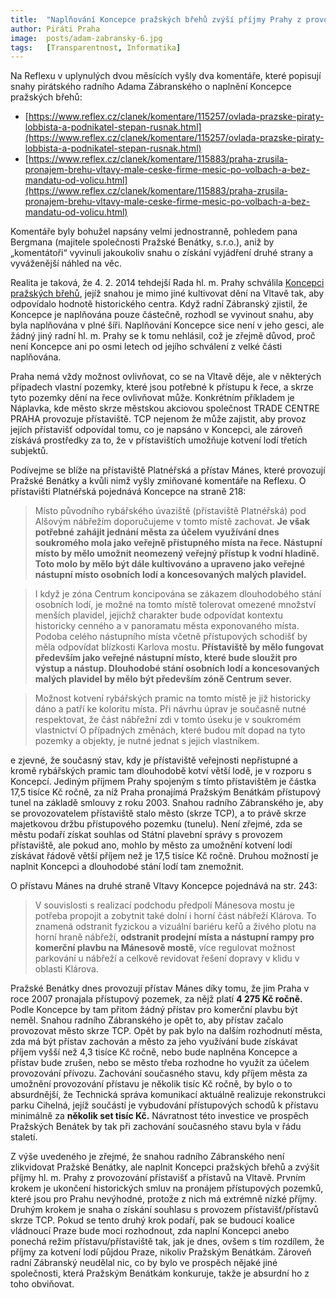 ```yaml
---
title:  "Naplňování Koncepce pražských břehů zvýší příjmy Prahy z provozování přístavišť a přístavů na Vltavě s ohledem na cenné historické centrum"
author: Piráti Praha
image:  posts/adam-zabransky-6.jpg
tags:   [Transparentnost, Informatika]
---
```


Na Reflexu v uplynulých dvou měsících vyšly dva komentáře, které popisují snahy pirátského radního Adama Zábranského o naplnění Koncepce pražských břehů:
* [https://www.reflex.cz/clanek/komentare/115257/ovlada-prazske-piraty-lobbista-a-podnikatel-stepan-rusnak.html](https://www.reflex.cz/clanek/komentare/115257/ovlada-prazske-piraty-lobbista-a-podnikatel-stepan-rusnak.html)
* [https://www.reflex.cz/clanek/komentare/115883/praha-zrusila-pronajem-brehu-vltavy-male-ceske-firme-mesic-po-volbach-a-bez-mandatu-od-volicu.html](https://www.reflex.cz/clanek/komentare/115883/praha-zrusila-pronajem-brehu-vltavy-male-ceske-firme-mesic-po-volbach-a-bez-mandatu-od-volicu.html)

Komentáře byly bohužel napsány velmi jednostranně, pohledem pana Bergmana (majitele společnosti Pražské Benátky, s.r.o.), aniž by „komentátoři“ vyvinuli jakoukoliv snahu o získání vyjádření druhé strany a vyváženější náhled na věc.

Realita je taková, že 4. 2. 2014 tehdejší Rada hl. m. Prahy schválila [Koncepci pražských břehů](https://iprpraha.cz/uploads/assets/KONCEPCE%20PRAZSKYCH%20BEHU_150dpi_KVP-IPR_150116.pdf), jejíž snahou je mimo jiné kultivovat dění na Vltavě tak, aby odpovídalo hodnotě historického centra. Když radní Zábranský zjistil, že Koncepce je naplňována pouze částečně, rozhodl se vyvinout snahu, aby byla naplňována v plné šíři. Naplňování Koncepce sice není v jeho gesci, ale žádný jiný radní hl. m. Prahy se k tomu nehlásil, což je zřejmě důvod, proč není Koncepce ani po osmi letech od jejího schválení z velké části naplňována.

Praha nemá vždy možnost ovlivňovat, co se na Vltavě děje, ale v některých případech vlastní pozemky, které jsou potřebné k přístupu k řece, a skrze tyto pozemky dění na řece ovlivňovat může. Konkrétním příkladem je Náplavka, kde město skrze městskou akciovou společnost TRADE CENTRE PRAHA provozuje přístaviště. TCP nejenom že může zajistit, aby provoz jejích přístavišť odpovídal tomu, co je napsáno v Koncepci, ale zároveň získává prostředky za to, že v přístavištích umožňuje kotvení lodí třetích subjektů.

Podívejme se blíže na přístaviště Platnéřská a přístav Mánes, které provozují Pražské Benátky a kvůli nimž vyšly zmiňované komentáře na Reflexu. O přístavišti Platnéřská pojednává Koncepce na straně 218:

> Místo původního rybářského úvaziště (přístaviště Platnéřská) pod Alšovým nábřežím doporučujeme v tomto místě zachovat. **Je však potřebné zahájit jednání města za účelem využívání dnes soukromého mola jako veřejně přístupného místa na řece. Nástupní místo by mělo umožnit neomezený veřejný přístup k vodní hladině. Toto molo by mělo být dále kultivováno a  upraveno jako veřejné nástupní místo osobních lodí a koncesovaných malých plavidel.**

> I když je zóna Centrum koncipována se zákazem dlouhodobého stání osobních lodí, je možné na tomto místě tolerovat omezené množství menších plavidel, jejichž charakter bude odpovídat kontextu historicky cenného a v panoramatu města exponovaného místa. Podoba celého nástupního místa včetně přístupových schodišť by měla odpovídat blízkosti Karlova mostu. **Přístaviště by mělo fungovat především jako veřejné nástupní místo, které bude sloužit pro výstup a nástup. Dlouhodobé stání osobních lodí a koncesovaných malých plavidel by mělo být především zóně Centrum sever.**

> Možnost kotvení rybářských pramic na tomto místě je již historicky dáno a patří ke koloritu místa. Při návrhu úprav je současně nutné respektovat, že část nábřežní zdi v tomto úseku je v soukromém vlastnictví O případných změnách, které budou mít dopad na tyto pozemky a objekty, je nutné jednat s jejich vlastníkem.

e zjevné, že současný stav, kdy je přístaviště veřejnosti nepřístupné a kromě rybářských pramic tam dlouhodobě kotví větší lodě, je v rozporu s Koncepcí. Jediným příjmem Prahy spojeným s tímto přístavištěm je částka 17,5 tisíce Kč ročně, za níž Praha pronajímá Pražským Benátkám přístupový tunel na základě smlouvy z roku 2003. Snahou radního Zábranského je, aby se provozovatelem přístaviště stalo město (skrze TCP), a to právě skrze majetkovou držbu přístupového pozemku (tunelu). Není zřejmé, zda se městu podaří získat souhlas od Státní plavební správy s provozem přístaviště, ale pokud ano, mohlo by město za umožnění kotvení lodí získávat řádově větší příjem než je 17,5 tisíce Kč ročně. Druhou možností je naplnit Koncepci a dlouhodobé stání lodí tam znemožnit.

O přístavu Mánes na druhé straně Vltavy Koncepce pojednává na str. 243:

> V souvislosti s realizací podchodu předpolí Mánesova mostu je potřeba propojit a zobytnit také dolní i horní část nábřeží Klárova. To znamená odstranit fyzickou a vizuální bariéru keřů a živého plotu na horní hraně nábřeží, **odstranit prodejní místa a nástupní rampy pro komerční plavbu na Mánesově mostě**, více regulovat možnost parkování u nábřeží a celkově revidovat řešení dopravy v klidu v oblasti Klárova.

Pražské Benátky dnes provozují přístav Mánes díky tomu, že jim Praha v roce 2007 pronajala přístupový pozemek, za nějž platí **4 275 Kč ročně.** Podle Koncepce by tam přitom žádný přístav pro komerční plavbu být neměl. Snahou radního Zábranského je opět to, aby přístav začalo provozovat město skrze TCP. Opět by pak bylo na dalším rozhodnutí města, zda má být přístav zachován a město za jeho využívání bude získávat příjem vyšší než 4,3 tisíce Kč ročně, nebo bude naplněna Koncepce a přístav bude zrušen, nebo se město třeba rozhodne ho využít za účelem provozování přívozu. Zachování současného stavu, kdy příjem města za umožnění provozování přístavu je několik tisíc Kč ročně, by bylo o to absurdnější, že Technická správa komunikací aktuálně realizuje rekonstrukci parku Cihelná, jejíž součástí je vybudování přístupových schodů k přístavu minimálně za **několik set tisíc Kč.** Návratnost této investice ve prospěch Pražských Benátek by tak při zachování současného stavu byla v řádu staletí.

Z výše uvedeného je zřejmé, že snahou radního Zábranského není zlikvidovat Pražské Benátky, ale naplnit Koncepci pražských břehů a zvýšit příjmy hl. m. Prahy z provozování přístavišť a přístavů na Vltavě. Prvním krokem je ukončení historických smluv na pronájem přístupových pozemků, které jsou pro Prahu nevýhodné, protože z nich má extrémně nízké příjmy. Druhým krokem je snaha o získání souhlasu s provozem přístavišť/přístavů skrze TCP. Pokud se tento druhý krok podaří, pak se budoucí koalice vládnoucí Praze bude moci rozhodnout, zda naplní Koncepci anebo ponechá režim přístavu/přístaviště tak, jak je dnes, ovšem s tím rozdílem, že příjmy za kotvení lodí půjdou Praze, nikoliv Pražským Benátkám. Zároveň radní Zábranský neudělal nic, co by bylo ve prospěch nějaké jiné společnosti, která Pražským Benátkám konkuruje, takže je absurdní ho z toho obviňovat.

